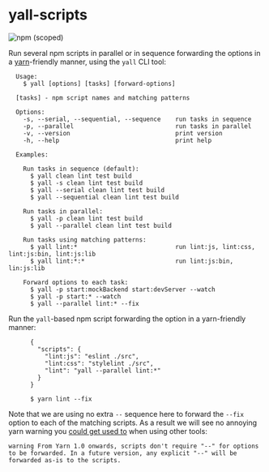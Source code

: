 # yall-scripts

![npm (scoped)](https://img.shields.io/npm/v/yall-scripts.svg)

Run several npm scripts in parallel or in sequence forwarding the options in a [yarn](https://yarnpkg.com/)-friendly manner, using the `yall` CLI tool:

```
  Usage:
    $ yall [options] [tasks] [forward-options]

  [tasks] - npm script names and matching patterns

  Options:
    -s, --serial, --sequential, --sequence    run tasks in sequence
    -p, --parallel                            run tasks in parallel
    -v, --version                             print version
    -h, --help                                print help

  Examples:

    Run tasks in sequence (default):
      $ yall clean lint test build
      $ yall -s clean lint test build
      $ yall --serial clean lint test build
      $ yall --sequential clean lint test build

    Run tasks in parallel:
      $ yall -p clean lint test build
      $ yall --parallel clean lint test build

    Run tasks using matching patterns:
      $ yall lint:*                           run lint:js, lint:css, lint:js:bin, lint:js:lib
      $ yall lint:*:*                         run lint:js:bin, lin:js:lib

    Forward options to each task:
      $ yall -p start:mockBackend start:devServer --watch
      $ yall -p start:* --watch
      $ yall --parallel lint:* --fix
```

Run the `yall`-based npm script forwarding the option in a yarn-friendly manner:
```
      {
        "scripts": {
          "lint:js": "eslint ./src",
          "lint:css": "stylelint ./src",
          "lint": "yall --parallel lint:*"
        }
      }

      $ yarn lint --fix
```

Note that we are using no extra `--` sequence here to forward the `--fix` option to each of the matching scripts. As a result we will see no annoying yarn warning you [could get used to](https://github.com/mysticatea/npm-run-all/issues/130) when using other tools:
```
warning From Yarn 1.0 onwards, scripts don't require "--" for options to be forwarded. In a future version, any explicit "--" will be forwarded as-is to the scripts.
```

